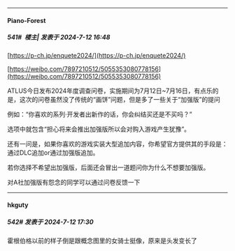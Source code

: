﻿
*****

####  Piano-Forest  
##### 541#         楼主| 发表于 2024-7-12 16:48

[https://p-ch.jp/enquete2024/](https://p-ch.jp/enquete2024/)

[https://weibo.com/7897210512/5055353080778156](https://weibo.com/7897210512/5055353080778156)

ATLUS今日发布2024年度调查问卷，实施期间为7月12日~7月16日，有点乐的是，这次的问卷虽然没了传统的“画饼”问题，但是多了一些关于“加强版”的提问

例如：“你喜欢的系列·开发者出新作的话，你会纠结买还是不买吗？”

选项中就包含“担心将来会推出加强版所以会对购入游戏产生犹豫”。

还有一问是，如果你喜欢的游戏实装大型追加内容，你希望官方提供其的手段是：通过DLC追加or通过加强版追加。

若你选择不希望出加强版，后面还会冒出一道题问你为什么不想要加强版。

对A社加强版有怨念的同学可以通过问卷反馈一下


*****

####  hkguty  
##### 542#       发表于 2024-7-12 17:30

霍根伯格以前的样子倒是跟概念图里的女骑士挺像，原来是头发变长了

